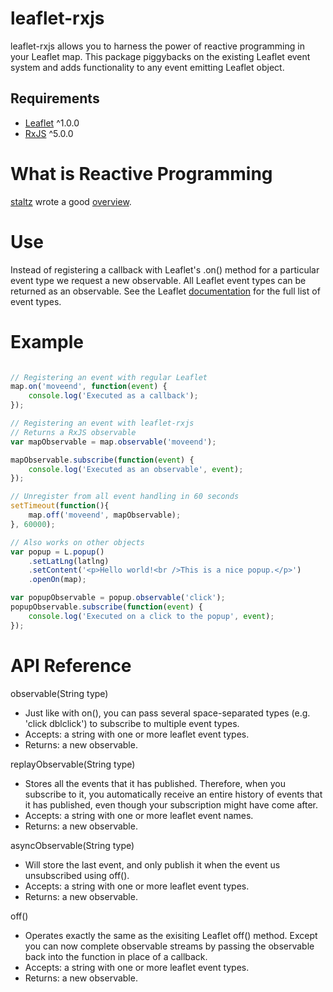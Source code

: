 # leaflet-rxjs

leaflet-rxjs allows you to harness the power of reactive programming in your Leaflet map. This package piggybacks on the existing Leaflet event system and adds functionality to any event emitting Leaflet object. 

## Requirements ##
- [Leaflet](http://leafletjs.com/) ^1.0.0
- [RxJS](https://github.com/Reactive-Extensions/RxJS) ^5.0.0

# What is Reactive Programming ##

[staltz](https://github.com/staltz) wrote a good [overview](https://gist.github.com/staltz/868e7e9bc2a7b8c1f754).

# Use #

Instead of registering a callback with Leaflet's .on() method for a particular event type we request a new observable. All Leaflet event types can be returned as an observable. See the Leaflet [documentation](http://leafletjs.com/reference.html) for the full list of event types.

# Example #

```js

// Registering an event with regular Leaflet
map.on('moveend', function(event) {
	console.log('Executed as a callback');
});

// Registering an event with leaflet-rxjs
// Returns a RxJS observable
var mapObservable = map.observable('moveend');

mapObservable.subscribe(function(event) {
    console.log('Executed as an observable', event);
});

// Unregister from all event handling in 60 seconds
setTimeout(function(){
	map.off('moveend', mapObservable);
}, 60000);

// Also works on other objects
var popup = L.popup()
    .setLatLng(latlng)
    .setContent('<p>Hello world!<br />This is a nice popup.</p>')
    .openOn(map);

var popupObservable = popup.observable('click');
popupObservable.subscribe(function(event) {
    console.log('Executed on a click to the popup', event);
});

```

# API Reference #

observable(String type)
- Just like with on(), you can pass several space-separated types (e.g. 'click dblclick') to subscribe to multiple event types. 
- Accepts: a string with one or more leaflet event types.
- Returns: a new observable.

replayObservable(String type)
- Stores all the events that it has published. Therefore, when you subscribe to it, you automatically receive an entire history of events that it has published, even though your subscription might have come after.
- Accepts: a string with one or more leaflet event names.
- Returns: a new observable.

asyncObservable(String type)
- Will store the last event, and only publish it when the event us unsubscribed using off().
- Accepts: a string with one or more leaflet event types.
- Returns: a new observable.

off()
- Operates exactly the same as the exisiting Leaflet off() method. Except you can now complete observable streams by passing the observable back into the function in place of a callback.
- Accepts: a string with one or more leaflet event types.
- Returns: a new observable.